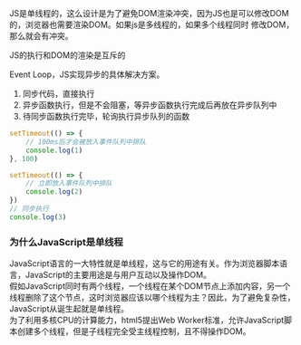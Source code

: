 JS是单线程的，这么设计是为了避免DOM渲染冲突，因为JS也是可以修改DOM的，浏览器也需要渲染DOM。如果js是多线程的，如果多个线程同时
修改DOM，那么就会有冲突。

JS的执行和DOM的渲染是互斥的

Event Loop，JS实现异步的具体解决方案。    
1. 同步代码，直接执行    
2. 异步函数执行，但是不会阻塞，等异步函数执行完成后再放在异步队列中     
3. 待同步函数执行完毕，轮询执行异步队列的函数

```js
setTimeout(() => {
    // 100ms后才会被放入事件队列中排队
    console.log(1)
}, 100)

setTimeout(() => {
    // 立即放入事件队列中排队
    console.log(2)
})
// 同步执行
console.log(3)
```


### 为什么JavaScript是单线程
JavaScript语言的一大特性就是单线程，这与它的用途有关。作为浏览器脚本语言，JavaScript的主要用途是与用户互动以及操作DOM。    
假如JavaScript同时有两个线程，一个线程在某个DOM节点上添加内容，另一个线程删除了这个节点，这时浏览器应该以哪个线程为主？因此，为了避免复杂性，
JavaScript从诞生起就是单线程。     
为了利用多核CPU的计算能力，html5提出Web Worker标准，允许JavaScript脚本创建多个线程，但是子线程完全受主线程控制，且不得操作DOM。

